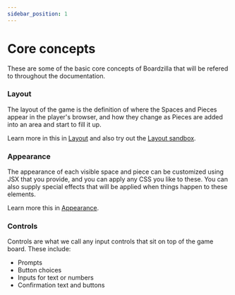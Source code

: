 ```yaml
---
sidebar_position: 1
---
```


# Core concepts

These are some of the basic core concepts of Boardzilla that will be refered to
throughout the documentation.

### Layout

The layout of the game is the definition of where the Spaces and Pieces appear
in the player's browser, and how they change as Pieces are added into an area
and start to fill it up.

Learn more in this in [Layout](./layout) and also try out the [Layout
sandbox](layout-sandbox).

### Appearance

The appearance of each visible space and piece can be customized using JSX that
you provide, and you can apply any CSS you like to these. You can also supply
special effects that will be applied when things happen to these elements.

Learn more this in [Appearance](./appearance).

### Controls

Controls are what we call any input controls that sit on top of the game board. These include:

- Prompts
- Button choices
- Inputs for text or numbers
- Confirmation text and buttons
